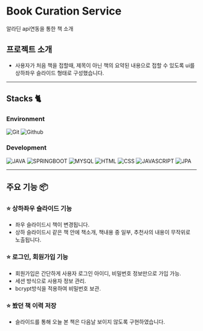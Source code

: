 # Book Curation Service
알라딘 api연동을 통한 책 소개

## 프로젝트 소개
- 사용자가 처음 책을 접할때, 제목이 아닌 책의 요약된 내용으로 접할 수 있도록 ui를 상하좌우 슬라이드 형태로 구성했습니다.

---

## Stacks 🐈

### Environment
![Git](https://img.shields.io/badge/Git-F05032?style=for-the-badge&logo=Git&logoColor=white)
![Github](https://img.shields.io/badge/GitHub-181717?style=for-the-badge&logo=GitHub&logoColor=white)

### Development
![JAVA](https://img.shields.io/badge/java-007396?style=for-the-badge&logo=java&logoColor=white)
![SPRINGBOOT](https://img.shields.io/badge/springboot-6DB33F?style=for-the-badge&logo=springboot&logoColor=white)
![MYSQL](https://img.shields.io/badge/mysql-4479A1?style=for-the-badge&logo=mysql&logoColor=white)
![HTML](https://img.shields.io/badge/html5-E34F26?style=for-the-badge&logo=html5&logoColor=white)
![CSS](https://img.shields.io/badge/css-1572B6?style=for-the-badge&logo=css3&logoColor=white)
![JAVASCRIPT](https://img.shields.io/badge/javascript-F7DF1E?style=for-the-badge&logo=javascript&logoColor=black)
![JPA](https://img.shields.io/badge/jpa-purple?style=for-the-badge&logo=jpa&logoColor=purple)

---

## 주요 기능 📦

### ⭐️ 상하좌우 슬라이드 기능
- 좌우 슬라이드시 책이 변경됩니다.
- 상하 슬라이드시 같은 책 안에 책소개, 책내용 중 일부, 추천사의 내용이 무작위로 노출됩니다.

### ⭐️ 로그인, 회원가입 기능
- 회원가입은 간단하게 사용자 로그인 아이디, 비밀번호 정보만으로 가입 가능.
- 세션 방식으로 사용자 정보 관리.
- bcrypt방식을 적용하여 비밀번호 보관.

### ⭐️ 봤던 책 이력 저장
- 슬라이드를 통해 오늘 본 책은 다음날 보이지 않도록 구현하였습니다.